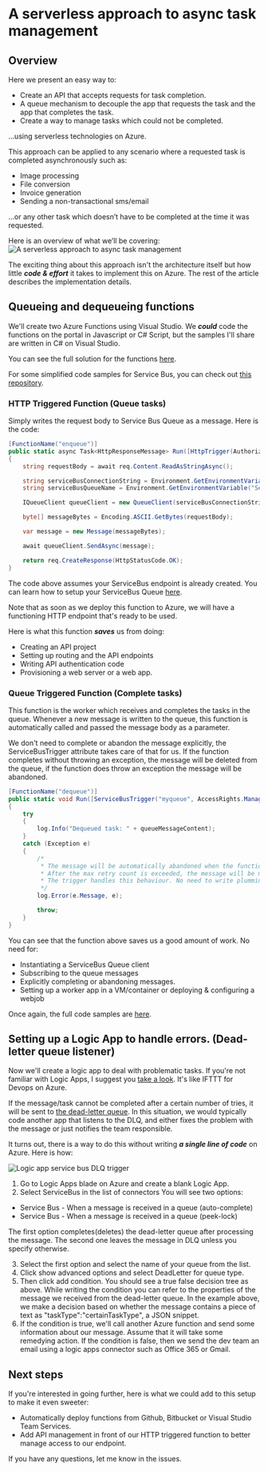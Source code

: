 # A serverless approach to async task management
## Overview
Here we present an easy way to:
* Create an API that accepts requests for task completion.
* A queue mechanism to decouple the app that requests the task and the app that completes the task.
* Create a way to manage tasks which could not be completed.

...using serverless technologies on Azure.

This approach can be applied to any scenario where a requested task is completed asynchronously such as:

* Image processing
* File conversion
* Invoice generation
* Sending a non-transactional sms/email

...or any other task which doesn’t have to be completed at the time it was requested.

Here is an overview of what we’ll be covering:
![A serverless approach to async task management](https://github.com/emrekenci/azure-serverless-async-task/raw/master/images/A%20serverless%20approach%20to%20async%20task%20management.png "A serverless approach to async task management")

The exciting thing about this approach isn't the architecture itself but how little **_code & effort_**  it takes to implement this on Azure. The rest of the article describes the implementation details.

## Queueing and dequeueing functions

We'll create two Azure Functions using Visual Studio. We **_could_** code the functions on the portal in Javascript or C# Script, but the samples I'll share are written in C# on Visual Studio.

You can see the full solution for the functions [here](
https://github.com/emrekenci/azure-functions-servicebus-sample).

For some simplified code samples for Service Bus, you can check out [this repository](https://github.com/emrekenci/azure-servicebus-sample).

### HTTP Triggered Function (Queue tasks)

Simply writes the request body to Service Bus Queue as a message. Here is the code:
```csharp
[FunctionName("enqueue")]
public static async Task<HttpResponseMessage> Run([HttpTrigger(AuthorizationLevel.Function, "post")]HttpRequestMessage req, TraceWriter log)
{
    string requestBody = await req.Content.ReadAsStringAsync();

    string serviceBusConnectionString = Environment.GetEnvironmentVariable("ServiceBusConnectionString", EnvironmentVariableTarget.Process);
    string serviceBusQueueName = Environment.GetEnvironmentVariable("ServiceBusQueueName", EnvironmentVariableTarget.Process);

    IQueueClient queueClient = new QueueClient(serviceBusConnectionString, serviceBusQueueName);

    byte[] messageBytes = Encoding.ASCII.GetBytes(requestBody);

    var message = new Message(messageBytes);

    await queueClient.SendAsync(message);

    return req.CreateResponse(HttpStatusCode.OK);
}
```
The code above assumes your ServiceBus endpoint is already created. You can learn how to setup your ServiceBus Queue [here](
https://docs.microsoft.com/en-us/azure/service-bus-messaging/service-bus-dotnet-get-started-with-queues).

Note that as soon as we deploy this function to Azure, we will have a functioning HTTP endpoint that's ready to be used.

Here is what this function **_saves_** us from doing:

* Creating an API project
* Setting up routing and the API endpoints
* Writing API authentication code
* Provisioning a web server or a web app.
 
 ### Queue Triggered Function (Complete tasks)

This function is the worker which receives and completes the tasks in the queue. Whenever a new message is written to the queue, this function is automatically called and passed the message body as a parameter.

We don't need to complete or abandon the message explicitly, the ServiceBusTrigger attribute takes care of that for us. If the function completes without throwing an exception, the message will be deleted from the queue, if the function does throw an exception the message will be abandoned.
```csharp
[FunctionName("dequeue")]
public static void Run([ServiceBusTrigger("myqueue", AccessRights.Manage, Connection = "ServiceBusConnectionString")]string queueMessageContent, TraceWriter log)
{
    try
    {
        log.Info("Dequeued task: " + queueMessageContent);
    }
    catch (Exception e)
    {
        /*
         * The message will be automatically abandoned when the function throws an exception.
         * After the max retry count is exceeded, the message will be moved to the deadqueue.
         * The trigger handles this behaviour. No need to write plumming code.
         */
        log.Error(e.Message, e);

        throw;
    }
}
```

You can see that the function above saves us a good amount of work. No need for:
* Instantiating a ServiceBus Queue client
* Subscribing to the queue messages
* Explicitly completing or abandoning messages.
* Setting up a worker app in a VM/container or deploying & configuring a webjob

Once again, the full code samples are [here](
https://github.com/emrekenci/azure-functions-servicebus-sample).

## Setting up a Logic App to handle errors. (Dead-letter queue listener)

Now we'll create a logic app to deal with problematic tasks. If you're not familiar with Logic Apps, I suggest you [take a look](https://azure.microsoft.com/en-us/services/logic-apps/). It's like IFTTT for Devops on Azure.

If the message/task cannot be completed after a certain number of tries, it will be sent to [the dead-letter queue](https://docs.microsoft.com/en-us/azure/service-bus-messaging/service-bus-dead-letter-queues). In this situation, we would typically code another app that listens to the DLQ, and either fixes the problem with the message or just notifies the team responsible.

It turns out, there is a way to do this without writing **_a single line of code_** on Azure. Here is how:

![Logic app service bus DLQ trigger](https://github.com/emrekenci/azure-serverless-async-task/raw/master/images/Logic%20App.png "Logic app service bus DLQ trigger")

1. Go to Logic Apps blade on Azure and create a blank Logic App.
2. Select ServiceBus in the list of connectors
You will see two options:
* Service Bus - When a message is received in a queue (auto-complete)
* Service Bus - When a message is received in a queue (peek-lock)

The first option completes(deletes) the dead-letter queue after processing the message. The second one leaves the message in DLQ unless you specify otherwise.

3. Select the first option and select the name of your queue from the list.
4. Click show advanced options and select DeadLetter for queue type.
5. Then click add condition. You should see a true false decision tree as above. While writing the condition you can refer to the properties of the message we received from the dead-letter queue. In the example above, we make a decision based on whether the message contains a piece of text as "taskType":"certainTaskType", a JSON snippet.
6. If the condition is true, we'll call another Azure function and send some information about our message. Assume that it will take some remedying action. If the condition is false, then we send the dev team an email using a logic apps connector such as Office 365 or Gmail.

## Next steps

If you're interested in going further, here is what we could add to this setup to make it even sweeter:

* Automatically deploy functions from Github, Bitbucket or Visual Studio Team Services.
* Add API management in front of our HTTP triggered function to better manage access to our endpoint.

If you have any questions, let me know in the issues.
